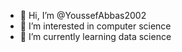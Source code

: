 - 👋 Hi, I’m @YoussefAbbas2002
- 👀 I’m interested in computer science 
- 🌱 I’m currently learning data science 


<!---
YoussefAbbas2002/YoussefAbbas2002 is a ✨ special ✨ repository because its `README.md` (this file) appears on your GitHub profile.
You can click the Preview link to take a look at your changes.
--->
